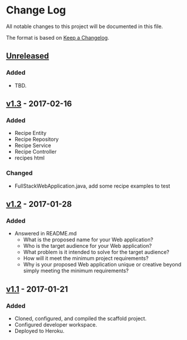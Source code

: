 # Change Log
All notable changes to this project will be documented in this file.

The format is based on [Keep a Changelog](http://keepachangelog.com/).

## [Unreleased]
### Added
- TBD.

## [v1.3] - 2017-02-16
### Added
- Recipe Entity
- Recipe Repository
- Recipe Service
- Recipe Controller
- recipes html

### Changed
- FullStackWebApplication.java, add some recipe examples to test




## [v1.2] - 2017-01-28
### Added
- Answered in README.md
    - What is the proposed name for your Web application?
    - Who is the target audience for your Web application?
    - What problem is it intended to solve for the target audience?
    - How will it meet the minimum project requirements?
    - Why is your proposed Web application unique or creative beyond simply meeting the minimum requirements?

## [v1.1] - 2017-01-21
### Added
- Cloned, configured, and compiled the scaffold project.
- Configured developer workspace.
- Deployed to Heroku.

[Unreleased]: https://github.com/infsci2560sp17/full-stack-web-jingyi-huang/compare/v1.3...HEAD
[v1.3]: https://github.com/infsci2560sp17/full-stack-web-jingyi-huang/compare/v1.2...v1.3
[v1.2]: https://github.com/infsci2560sp17/full-stack-web-jingyi-huang/compare/v1.1...v1.2
[v1.1]: https://github.com/infsci2560sp17/full-stack-web-jingyi-huang/compare/...v1.1